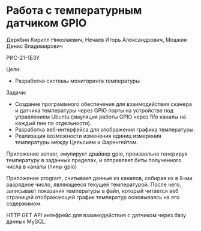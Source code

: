# Работа с температурным датчиком GPIO
Дерябин Кирилл Николаевич, Нечаев Игорь Александрович, Мошкин Денис Владимирович

РИС-21-1БЗУ

Цели:
- Разработка системы мониторинга температуры

Задачи:
- Создание программного обеспечения для взаимодействия сканера и датчика температуры через GPIO порты на устройстве под управлением Ubuntu (эмуляция работы GPIO через fifo каналы на каждый пин по отдельности).
- Разработка веб-интерфейса для отображения графика температуры.
- Реализация возможности изменения единиц измерения температуры между Цельсием и Фаренгейтом.

Приложение sensor, эмулирует драйвер gpio, произвольно генерируя температуру в заданных пределах, и отправляет биты полученного числа в каналы (пины gpio)

Приложение program, считывает данные из каналов, собирая их в 8-ми разрядное число, являющееся текущей температурой. После чего, записывает показания температуры в файл, который читается веб страницей отображающей график температур основываясь на его содержимом.   

HTTP GET API интефрейс для взаимодействия с датчиком через базу данных MySQL.
